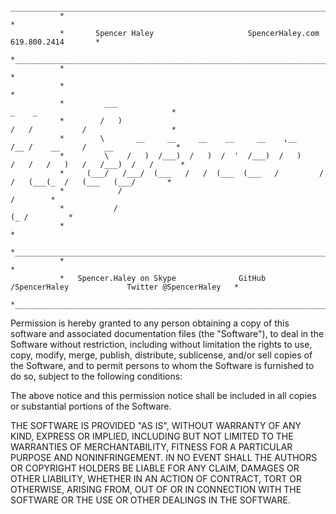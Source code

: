                ________________________________________________________________________________________________
               *                                                                                                *
               *       Spencer Haley                     SpencerHaley.com                    619.800.2414       *
               *________________________________________________________________________________________________*
               *                                                                                                *
               *                                                                                                *
               *         ___                                                _    _                              *
               *        /   )                                               /   /           /                   *
               *        \       __     __     __    __     __    ,__       /__ /    __     /    __              *
               *         \    /   )  /___)  /   )  /  '  /___)  /   )     /   /   /   )   /   /___)  /   /      *
               *     (___/   /___/  (___   /   /  (___  (___   /         /   /   (___(_  /   (___   (___/       *
               *            /                                                                          /        *
               *           /                                                                       (_ /         *
               *                                                                                                *
               *________________________________________________________________________________________________*
               *                                                                                                *
               *   Spencer.Haley on Skype              GitHub /SpencerHaley             Twitter @SpencerHaley   *
               *________________________________________________________________________________________________*
               
               
Permission is hereby granted to any person obtaining a copy of this software and associated documentation files (the
"Software"), to deal in the Software without restriction, including without limitation the rights to use, copy, modify, merge, publish, distribute, sublicense, and/or sell copies of the Software, and to permit persons to whom the Software is furnished to do so, subject to the following conditions:

The above notice and this permission notice shall be included in all copies or substantial portions of the Software.

THE SOFTWARE IS PROVIDED "AS IS", WITHOUT WARRANTY OF ANY KIND, EXPRESS OR IMPLIED, INCLUDING BUT NOT LIMITED TO THE WARRANTIES OF MERCHANTABILITY, FITNESS FOR A PARTICULAR PURPOSE AND NONINFRINGEMENT. IN NO EVENT SHALL THE AUTHORS OR COPYRIGHT HOLDERS BE LIABLE FOR ANY CLAIM, DAMAGES OR OTHER LIABILITY, WHETHER IN AN ACTION OF CONTRACT, TORT OR OTHERWISE, ARISING FROM, OUT OF OR IN CONNECTION WITH THE SOFTWARE OR THE USE OR OTHER DEALINGS IN THE SOFTWARE.
